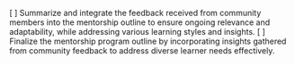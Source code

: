 [ ] Summarize and integrate the feedback received from community members into the mentorship outline to ensure ongoing relevance and adaptability, while addressing various learning styles and insights.
[ ] Finalize the mentorship program outline by incorporating insights gathered from community feedback to address diverse learner needs effectively.